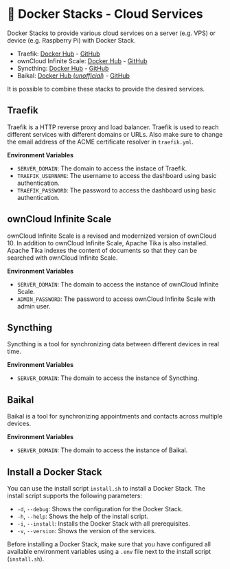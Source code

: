 # :whale: Docker Stacks - Cloud Services
Docker Stacks to provide various cloud services on a server (e.g. VPS) or device (e.g. Raspberry Pi) with Docker Stack.

- Traefik: [Docker Hub](https://hub.docker.com/_/traefik) - [GitHub](https://github.com/traefik/traefik)
- ownCloud Infinite Scale: [Docker Hub](https://hub.docker.com/r/owncloud/ocis) - [GitHub](https://github.com/owncloud/ocis)
- Syncthing: [Docker Hub](https://hub.docker.com/r/syncthing/syncthing) - [GitHub](https://github.com/syncthing/syncthing)
- Baikal: [Docker Hub (*unofficial*)](https://hub.docker.com/r/ckulka/baikal) - [GitHub](https://github.com/sabre-io/Baikal)

It is possible to combine these stacks to provide the desired services.

## Traefik
Traefik is a HTTP reverse proxy and load balancer. Traefik is used to reach different services with different domains or URLs. Also make sure to change the email address of the ACME certificate resolver in `traefik.yml`.

**Environment Variables**

- `SERVER_DOMAIN`: The domain to access the instace of Traefik.
- `TRAEFIK_USERNAME`: The username to access the dashboard using basic authentication.
- `TRAEFIK_PASSWORD`: The password to access the dashboard using basic authentication.

## ownCloud Infinite Scale
ownCloud Infinite Scale is a revised and modernized version of ownCloud 10. In addition to ownCloud Infinite Scale, Apache Tika is also installed. Apache Tika indexes the content of documents so that they can be searched with ownCloud Infinite Scale.

**Environment Variables**

- `SERVER_DOMAIN`: The domain to access the instance of ownCloud Infinite Scale.
- `ADMIN_PASSWORD`: The password to access ownCloud Infinite Scale with admin user.

## Syncthing
Syncthing is a tool for synchronizing data between different devices in real time.

**Environment Variables**

- `SERVER_DOMAIN`: The domain to access the instance of Syncthing.

## Baikal
Baikal is a tool for synchronizing appointments and contacts across multiple devices.

**Environment Variables**

- `SERVER_DOMAIN`: The domain to access the instance of Baikal.

## Install a Docker Stack
You can use the install script `install.sh` to install a Docker Stack. The install script supports the following parameters:

- `-d`, `--debug`: Shows the configuration for the Docker Stack.
- `-h`, `--help`: Shows the help of the install script.
- `-i`, `--install`: Installs the Docker Stack with all prerequisites.
- `-v`, `--version`: Shows the version of the services.

Before installing a Docker Stack, make sure that you have configured all available environment variables using a `.env` file next to the install script (`install.sh`).